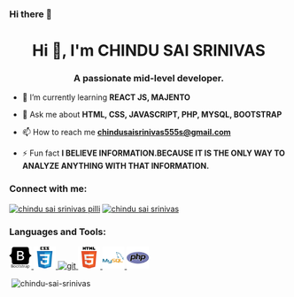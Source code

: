 ### Hi there 👋

<h1 align="center">Hi 👋, I'm CHINDU SAI SRINIVAS</h1>
<h3 align="center">A passionate mid-level developer.</h3>

- 🌱 I’m currently learning **REACT JS, MAJENTO**

- 💬 Ask me about **HTML, CSS, JAVASCRIPT, PHP, MYSQL, BOOTSTRAP**

- 📫 How to reach me **chindusaisrinivas555s@gmail.com**

- ⚡ Fun fact **I BELIEVE INFORMATION.BECAUSE IT IS THE ONLY WAY TO ANALYZE ANYTHING WITH THAT INFORMATION.**

<h3 align="left">Connect with me:</h3>
<p align="left">
<a href="https://linkedin.com/in/chindu sai srinivas pilli" target="blank"><img align="center" src="https://raw.githubusercontent.com/rahuldkjain/github-profile-readme-generator/master/src/images/icons/Social/linked-in-alt.svg" alt="chindu sai srinivas pilli" height="30" width="40" /></a>
<a href="https://fb.com/chindu sai srinivas" target="blank"><img align="center" src="https://raw.githubusercontent.com/rahuldkjain/github-profile-readme-generator/master/src/images/icons/Social/facebook.svg" alt="chindu sai srinivas" height="30" width="40" /></a>
</p>

<h3 align="left">Languages and Tools:</h3>
<p align="left"> <a href="https://getbootstrap.com" target="_blank" rel="noreferrer"> <img src="https://raw.githubusercontent.com/devicons/devicon/master/icons/bootstrap/bootstrap-plain-wordmark.svg" alt="bootstrap" width="40" height="40"/> </a> <a href="https://www.w3schools.com/css/" target="_blank" rel="noreferrer"> <img src="https://raw.githubusercontent.com/devicons/devicon/master/icons/css3/css3-original-wordmark.svg" alt="css3" width="40" height="40"/> </a> <a href="https://git-scm.com/" target="_blank" rel="noreferrer"> <img src="https://www.vectorlogo.zone/logos/git-scm/git-scm-icon.svg" alt="git" width="40" height="40"/> </a> <a href="https://www.w3.org/html/" target="_blank" rel="noreferrer"> <img src="https://raw.githubusercontent.com/devicons/devicon/master/icons/html5/html5-original-wordmark.svg" alt="html5" width="40" height="40"/> </a> <a href="https://www.mysql.com/" target="_blank" rel="noreferrer"> <img src="https://raw.githubusercontent.com/devicons/devicon/master/icons/mysql/mysql-original-wordmark.svg" alt="mysql" width="40" height="40"/> </a> <a href="https://www.php.net" target="_blank" rel="noreferrer"> <img src="https://raw.githubusercontent.com/devicons/devicon/master/icons/php/php-original.svg" alt="php" width="40" height="40"/> </a> </p>

<p>&nbsp;<img align="center" src="https://github-readme-stats.vercel.app/api?username=chindu-sai-srinivas&show_icons=true&locale=en" alt="chindu-sai-srinivas" /></p>
